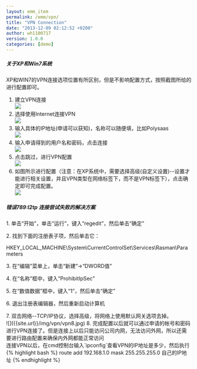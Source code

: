 ```yaml
---
layout: emm_item
permalink: /emm/vpn/
title: "VPN Connection"
date: "2013-12-09 02:12:52 +0200"
author: wh1100717
version: 1.0.0
categories: [demo]
---
```


<div class="note info">
  <h5>关于XP和Win7系统</h5>
  <p>XP和WIN7的VPN连接选项位置有所区别，但是不影响配置方式，按照截图所给的进行配置即可。</p>
</div>

1. 建立VPN连接<br>
![]({{site.url}}/img/vpn/vpn.png)
2. 选择使用Internet连接VPN<br>
![]({{site.url}}/img/vpn/vpn2.png)
3. 输入具体的IP地址(申请可以获知)，名称可以随便填，比如Polysaas<br>
![]({{site.url}}/img/vpn/vpn3.png)
4. 输入申请得到的用户名和密码，点击连接<br>
![]({{site.url}}/img/vpn/vpn4.png)
5. 点击跳过，进行VPN配置<br>
![]({{site.url}}/img/vpn/vpn5.png)
6. 如图所示进行配置（注意：在XP系统中，需要选择高级(自定义设置)--设置才能进行相关设置，并且VPN类型在网络标签下，而不是VPN标签下），点击确定即可完成配置。<br>
![]({{site.url}}/img/vpn/vpn6.png)
<div class="note">
  <h5>错误789:l2tp 连接尝试失败的解决方案</h5>
    <p>1. 单击“开始”，单击“运行”，键入“regedit”，然后单击“确定”</p>
    <p>2. 找到下面的注册表子项，然后单击它：</p>
    <p>HKEY_LOCAL_MACHINE\System\CurrentControlSet\Services\Rasman\Parameters</p>
    <p>3. 在“编辑”菜单上，单击“新建”->“DWORD值”</p>
    <p>4. 在“名称”框中，键入“ProhibitIpSec”</p>
    <p>5. 在“数值数据”框中，键入“1”，然后单击“确定”</p>
    <p>6. 退出注册表编辑器，然后重新启动计算机</p>
</div>
7. 双击网络--TCP/IP协议，选择高级，将网络上使用默认网关选项去掉。<br>
![]({{site.url}}/img/vpn/vpn8.jpg)
8. 完成配置以后就可以通过申请的帐号和密码进行VPN连接了。但是连接上以后只能访问公司内网，无法访问外网，所以还需要进行路由配置来确保内外网都能正常访问<br>
    连接VPN以后，在cmd控制台输入`ipconfig`查看VPN的IP地址是多少，然后执行
{% highlight bash %}
route add 192.168.1.0 mask 255.255.255.0 自己的IP地址
{% endhighlight %}